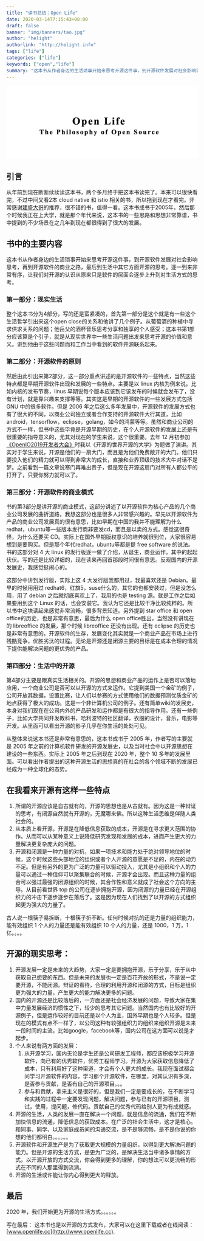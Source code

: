 ```yaml
---
title: "读书总结：Open Life"
date: 2020-03-14T7:15:43+08:00
draft: false
banner: "img/banners/tao.jpg"
author: "helight"
authorlink: "http://helight.info"
tags: ["life"]
categories: ["life"]
keywords: ["open","life"]
summary: "这本书从作者身边的生活琐事开始来思考开源这件事，到开源软件发展对社会影响思考，再到开源软件的商业之路，最后到生活中其它方面开源的思考。逐一到来非常有序，让我们对开源的认识从原来只是软件的层面会逐步上升到对生活方式的思考。"
---
```


![](openlife.png)
## 引言
从年前到现在断断续续读这本书，两个多月终于把这本书读完了。本来可以很快看完，不过中间又看2本 cloud native 和 istio 相关的书，所以拖到现在才看完。非常感谢[建盛大哥](http://opensourceway.community/)的推荐，很不错的书，值得一看。这本书成书于2005年，然后那个时候我正在上大学，就是那个年代来说，这本书的一些思路和思想非常靠谱，书中提到的不少场景在之几年到现在都很得到了很大的发展。

## 书中的主要内容
这本书从作者身边的生活琐事开始来思考开源这件事，到开源软件发展对社会影响思考，再到开源软件的商业之路，最后到生活中其它方面开源的思考。逐一到来非常有序，让我们对开源的认识从原来只是软件的层面会逐步上升到对生活方式的思考。

### 第一部分：现实生活
整个这本书分为4部分，写的还是蛮紧凑的，首先第一部分是这个就是有一些这个生活哲学引出来这个open close的关系和他讲了几个例子。从葡萄酒的种植中寻求供求关系的问题；他岳父的酒杯音乐思考分享和独享的个人感受；这本书第1部分应该算是个引子，就是从现实世界中一些生活问题出发来思考开源的价值和意义。讲到他由于这些问题而和工作当中看到的软件开源联系起来。

### 第二部分：开源软件的原则
然后由此引出来第2部分，这一部分重点讲述的是开源软件的一些特点，当然这些特点都是早期开源软件出现和发展的一些特点。主要是以 linux 内核为例来说。比如内核的发布节奏，linus 早期说每个版本应该到它该发布的时候就会发布了，没有计划，就是靠兴趣来支撑等等。其实这是早期的开源软件的一些发展方式包括 GNU 中的很多软件。但是 2006 年之后这么多年发展中，开源软件的发展方式也有了很大的不同，以商业公司独立或者合作支持的开源软件大行其道，比如 android，tensorflow，eclipse，golang，如今的鸿蒙等等。虽然和商业公司的方式不一样，但书中这些毕竟是开源早期的历史，在个人开源软件的发展上还是有很重要的指导意义的，尤其对现在的学生来说，这个很重要。去年 12 月初参加[《OpenIO2019开发者大会》](https://www.openi.org.cn/)时我以《开源的世界开源的大学》为题做了演讲。其实对于学生来说，开源是他们的一扇大门，而且是为他们免费敞开的大门。他们只要投入他们的精力就可以得到非常大的成长，直接和业界顶级的技术大牛对话不是梦。之前看到一篇文章说寒门再难出贵子，但是现在开源这扇门对所有人都公平的打开了，只要你努力就可以了。


### 第三部分：开源软件的商业模式
书的第3部分是讲开源的商业模式，这部分讲述了以开源软件为核心产品的几个商业公司发展的曲折道路，我想这部分也是很多人非常感兴趣的。早先以开源软件为产品的商业公司发展真的很有意思，比如早期在中国的我并不能理解为什么redhat，ubuntu等一些版本发行商非要发cd，而且是以卖的方式。感觉这很奇怪，为什么还要买 CD。实际上在国外早期版权意识的培养就很到位，大家很容易想到是要购买。但是那个年代redhat，ubuntu等都是提 free software 的说法。书的这部分对 4 大 linux 的发行版逐一做了介绍，从诞生，商业运作，其中的起起伏伏。写的还是比较详细的，现在读来再回首那段时间很有意思。反观国内的开源发展史，我感觉挺闹心的。

这部分中讲到发行版，实际上这 4 大发行版我都用过，我最喜欢还是 Debian。最早的时候用用过 redhat6，红旗5，suse什么的，其它的也都安装过，但是没怎么用，用了 debian 之后就彻底喜欢上了，我用的也是 testing 源。就是工作之后如果要用到这个 Linux 的话，也会安装它。我认为它还是比较干净比较纯粹的。所以书中这块读起来感觉非常流畅，很多背景知道。另外提到 star office 和 open office的历史，也是非常有意思，最后为什么 open office胜出，当然没有讲现在的 libreoffice 的发展，那个时候 libreoffice 还没有出现。还有 eclipse 的历史也是非常有意思的。开源软件的生存，发展变化其实就是一个商业产品在市场上进行残酷竞争，优胜劣汰的过程。无论是开源还是闭源主要的目标是在成本合理的情况下提供能解决问题的更优秀的产品。

### 第四部分：生活中的开源
第4部分主要是跟真实生活相关的。开源的思想和商业产品的运作上是否可以落地应用，一个商业公司是否可以以开源的方式来运作。它提到美国一个金矿的例子，公司开放其数据，设置比赛，让人们以参赛的方式使用他们的数据预测优质金矿的地点获得了极大的成功。这是一个非计算机公司的例子。还有简单wiki的发展史，本身对我们现在在公司内外的产品研发和运作都是有很大的指导作用。还有一些例子，比如大学共同开发教科书，哈利波特的社区翻译，衣服的设计，音乐，电影等开发。从里面可以看出开源的影子几乎在你生活的处处可见。

从整体来说这本书还是非常有意思的，这本书成书于 2005 年，作者写的主要就是 2005 年之前的计算机软件研发的开源发展史，以及当时社会中以开源思想在建设的一些东西。实际上 2005 年之后到现在 2020 年，整个 10 多年的发展里面。可以看出作者提出的这种开源生活的思想真的在社会的各个领域不断的发展已经成为一种全球化的态势。

## 在我看来开源有这样一些特点
1. 所谓的开源应该是自古就有的，开源的思想也是从古就有。因为这是一种辩证的思考，有闭源自然就有开源的，无魔哪来佛。所以这种生活思维是伴随人类社会的。
2. 从本质上看开源，开源是在降低信息获取的成本，开源是在寻求更大范围的协作。从而可以从某种意义上说降低研究发现和发展的成本，进而产生更大的力量解决更复杂庞大的问题。
3. 开源和闭源是一种力量的对抗，如果一项技术和能力处于绝对领导地位的时候，这个时候这些头部地位的组织或者个人开源的意愿是不足的，内在的动力不足。但是有另外的更为广泛的力量可以驱动投入，尤其是小组织和个人的力量可以通过一种信仰可以聚集联合的时候，开源才会出现。而且这种力量的组合可以强过最强的闭源组织的时候，其合作性和意义就成了社会这个方向的主导。从目前看世界 top 的公司在逐步拥抱开源，因为闭源的力量已经在开源组织力的冲击下逐步逐步在落后了。这是因为现在人们找到了以开源的方式组织起更为强大的力量了。
   
古人说一根筷子易拆断，十根筷子折不断。任何时候对抗的还是力量的组织能力，能有效组织 1 个人的力量还是能有效组织 10 个人的力量，还是 1000，1 万，1 亿。。。。

## 开源的现实思考：
1. 开源发展一定是未来的大趋势，大家一定是要拥抱开源，乐于分享，乐于从中获取自己想要的东西。但是未来的发展也一定是百花齐放的形式，不是说一定要开源，不能闭源。辩证的看待，合理的利用开源和闭源的方式，目标是组织更为强大的力量，产生更大的能力解决更多的问题。
2. 国内的开源还是比较落后的，一方面还是社会经济发展的问题，导致大家在集中力量发展经济的惯性之下，较少的思考其它问题。当然国内也有比较好的开源例子，但是运作较好的目前还是以个人为主，国外早期也是个人较多。但是现在的模式有点不一样了，以公司这种有较强组织力的组织来组织开源是未来一段时间的主流，比如google，facebook等，国内公司在这方面可以说是才起步。
3. 个人来说有两方面的发展：
   1. 从开源学习，国内无论是学生还是公司研发工程师，都应该积极学习开源软件，向已有的优秀软件，优秀工程师学习。开源为大家获取信息降低了成本，只有利用好了这种渠道，才会有个人更大的成长。我现在面试都会问学习开源软件的内容，学习那个开源软件，在哪里，对其认识有多深，是否参与贡献，是否有自己的开源项目。。。
   2. 参与和贡献，拿来主义是很好的，但是我们一定是要成长的，在不断学习和实践的过程中一定要发现问题，解决问题，参与已有的开源项目，测试，使用，提问题，修代码。贡献自己的优秀代码给别人更为有成就感。
4. 开源的生活，人类的发展一直在解决一个问题，就是信息的流通，我们在不断加快信息的流通，降低信息的获取成本。在广泛的社会生活中，这才是核心。和同事、同学、以及家庭成员间的沟通交流，是不是够流畅，是不是你说的你想的他们都明白。。。。。。
5. 开源软件和开源生产是为了获取更大规模的力量组织，以得到更大解决问题的能力。但是开源的生活方式，是更为广泛的，是解决生活当中诸多事情的方式。以开源开放的方式交流，你会得到更多的理解，你的想法可以更流畅的形式在不同的人那里得到流淌。
6. 开源的生活或许能让你内心得到更大的释放。

## 最后
2020 年，我们开始更为开源的生活方式。。。。。。

写在最后： 这本书也是以开源的方式发布，大家可以在这里下载或者在线阅读：[www.openlife.cc](http://www.openlife.cc).
